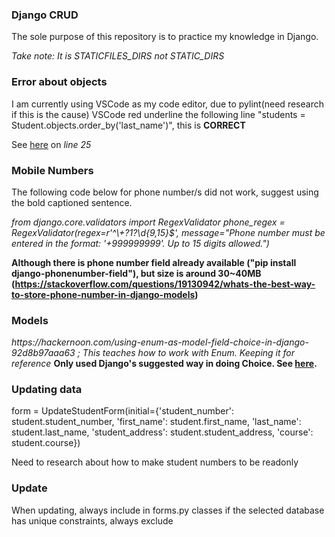 <h3>Django CRUD</h3>
<p>The sole purpose of this repository is to practice my knowledge in Django.</p>
<i>Take note: It is STATICFILES_DIRS not STATIC_DIRS</i>

<h3>Error about objects</h3>
<p>I am currently using VSCode as my code editor, due to pylint(need research if this is the cause) VSCode red underline the following line "students = Student.objects.order_by('last_name')", this is <b>CORRECT</b></p>
<p>See <a href="https://github.com/Hieracosphynx/django-crud/blob/teachers_app/teachers/views.py">here</a> on <i>line 25</i></p>

<h3>Mobile Numbers</h3>

<p>The following code below for phone number/s did not work, suggest using the bold captioned sentence. </p>
<i>from django.core.validators import RegexValidator</i>
<i>phone_regex = RegexValidator(regex=r'^\+?1?\d{9,15}$', message="Phone number must be entered in the format: '+999999999'. Up to 15 digits allowed.")</i>

<b>Although there is phone number field already available ("pip install django-phonenumber-field"), but size is around 30~40MB (https://stackoverflow.com/questions/19130942/whats-the-best-way-to-store-phone-number-in-django-models)</b>

<h3>Models</h3>
<i>https://hackernoon.com/using-enum-as-model-field-choice-in-django-92d8b97aaa63 ; This teaches how to work with Enum. Keeping it for reference</i>
<b>Only used Django's suggested way in doing Choice. See <a href="https://docs.djangoproject.com/en/3.1/ref/models/fields/#choices">here</a>.</b>

<h3>Updating data</h3>
<p>form = UpdateStudentForm(initial={'student_number': student.student_number, 
                                        'first_name': student.first_name, 
                                        'last_name': student.last_name, 
                                        'student_address': student.student_address,
                                        'course': student.course})</p>
<p>Need to research about how to make student numbers to be readonly</p>

<h3>Update</h3>
<p>When updating, always include in forms.py classes if the selected database has unique constraints, always exclude</p>